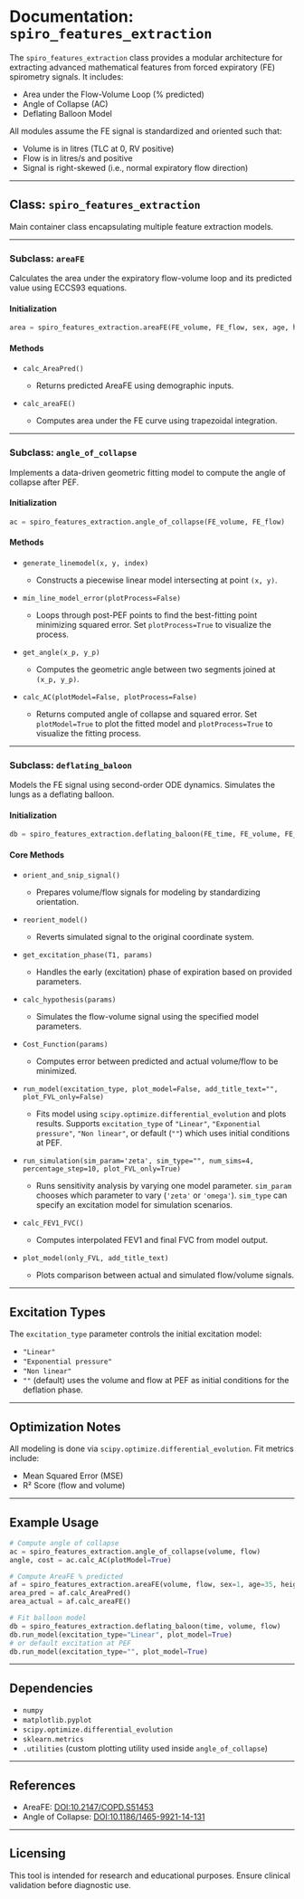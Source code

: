 # Documentation: `spiro_features_extraction`

The `spiro_features_extraction` class provides a modular architecture for extracting advanced mathematical features from forced expiratory (FE) spirometry signals. It includes:

* Area under the Flow-Volume Loop (% predicted)
* Angle of Collapse (AC)
* Deflating Balloon Model

All modules assume the FE signal is standardized and oriented such that:

* Volume is in litres (TLC at 0, RV positive)
* Flow is in litres/s and positive
* Signal is right-skewed (i.e., normal expiratory flow direction)

---

## Class: `spiro_features_extraction`

Main container class encapsulating multiple feature extraction models.

---

### Subclass: `areaFE`

Calculates the area under the expiratory flow-volume loop and its predicted value using ECCS93 equations.

#### Initialization

```python
area = spiro_features_extraction.areaFE(FE_volume, FE_flow, sex, age, height)
```

#### Methods

* `calc_AreaPred()`

  * Returns predicted AreaFE using demographic inputs.

* `calc_areaFE()`

  * Computes area under the FE curve using trapezoidal integration.

---

### Subclass: `angle_of_collapse`

Implements a data-driven geometric fitting model to compute the angle of collapse after PEF.

#### Initialization

```python
ac = spiro_features_extraction.angle_of_collapse(FE_volume, FE_flow)
```

#### Methods

* `generate_linemodel(x, y, index)`

  * Constructs a piecewise linear model intersecting at point `(x, y)`.

* `min_line_model_error(plotProcess=False)`

  * Loops through post-PEF points to find the best-fitting point minimizing squared error. Set `plotProcess=True` to visualize the process.

* `get_angle(x_p, y_p)`

  * Computes the geometric angle between two segments joined at `(x_p, y_p)`.

* `calc_AC(plotModel=False, plotProcess=False)`

  * Returns computed angle of collapse and squared error. Set `plotModel=True` to plot the fitted model and `plotProcess=True` to visualize the fitting process.

---

### Subclass: `deflating_baloon`

Models the FE signal using second-order ODE dynamics. Simulates the lungs as a deflating balloon.

#### Initialization

```python
db = spiro_features_extraction.deflating_baloon(FE_time, FE_volume, FE_flow)
```

#### Core Methods

* `orient_and_snip_signal()`

  * Prepares volume/flow signals for modeling by standardizing orientation.

* `reorient_model()`

  * Reverts simulated signal to the original coordinate system.

* `get_excitation_phase(T1, params)`

  * Handles the early (excitation) phase of expiration based on provided parameters.

* `calc_hypothesis(params)`

  * Simulates the flow-volume signal using the specified model parameters.

* `Cost_Function(params)`

  * Computes error between predicted and actual volume/flow to be minimized.

* `run_model(excitation_type, plot_model=False, add_title_text="", plot_FVL_only=False)`

  * Fits model using `scipy.optimize.differential_evolution` and plots results. Supports `excitation_type` of `"Linear"`, `"Exponential pressure"`, `"Non linear"`, or default (`""`) which uses initial conditions at PEF.

* `run_simulation(sim_param='zeta', sim_type="", num_sims=4, percentage_step=10, plot_FVL_only=True)`

  * Runs sensitivity analysis by varying one model parameter. `sim_param` chooses which parameter to vary (`'zeta'` or `'omega'`). `sim_type` can specify an excitation model for simulation scenarios.

* `calc_FEV1_FVC()`

  * Computes interpolated FEV1 and final FVC from model output.

* `plot_model(only_FVL, add_title_text)`

  * Plots comparison between actual and simulated flow/volume signals.

---

## Excitation Types

The `excitation_type` parameter controls the initial excitation model:

* `"Linear"`
* `"Exponential pressure"`
* `"Non linear"`
* `""` (default) uses the volume and flow at PEF as initial conditions for the deflation phase.

---

## Optimization Notes

All modeling is done via `scipy.optimize.differential_evolution`. Fit metrics include:

* Mean Squared Error (MSE)
* R² Score (flow and volume)

---

## Example Usage

```python
# Compute angle of collapse
ac = spiro_features_extraction.angle_of_collapse(volume, flow)
angle, cost = ac.calc_AC(plotModel=True)

# Compute AreaFE % predicted
af = spiro_features_extraction.areaFE(volume, flow, sex=1, age=35, height=170)
area_pred = af.calc_AreaPred()
area_actual = af.calc_areaFE()

# Fit balloon model
db = spiro_features_extraction.deflating_baloon(time, volume, flow)
db.run_model(excitation_type="Linear", plot_model=True)
# or default excitation at PEF
db.run_model(excitation_type="", plot_model=True)
```

---

## Dependencies

* `numpy`
* `matplotlib.pyplot`
* `scipy.optimize.differential_evolution`
* `sklearn.metrics`
* `.utilities` (custom plotting utility used inside `angle_of_collapse`)

---

## References

* AreaFE: [DOI:10.2147/COPD.S51453](https://www.dovepress.com/area-under-the-forced-expiratory-flow-volume-loop-in-spirometry-indica-peer-reviewed-fulltext-article-COPD)
* Angle of Collapse: [DOI:10.1186/1465-9921-14-131](https://respiratory-research.biomedcentral.com/articles/10.1186/1465-9921-14-131)

---

## Licensing

This tool is intended for research and educational purposes. Ensure clinical validation before diagnostic use.